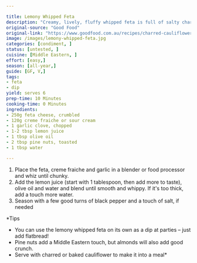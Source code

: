 ```yaml
---

title: Lemony Whipped Feta
description: "Creamy, lively, fluffy whipped feta is full of salty charm."
original-source: "Good Food"
original-link: "https://www.goodfood.com.au/recipes/charred-cauliflower-salad-with-lemony-whipped-feta-and-pine-nuts-20200206-h1lmg1"
image: /images/lemony-whipped-feta.jpg
categories: [condiment, ]
status: [untested, ]
cuisine: [Middle Eastern, ]
effort: [easy,]
season: [all-year,]
guide: [GF, V,]
tags:
- feta
- dip
yield: serves 6
prep-time: 10 Minutes
cooking-time: 0 Minutes
ingredients:
- 250g feta cheese, crumbled
- 120g creme fraiche or sour cream
- 1 garlic clove, chopped
- 1-2 tbsp lemon juice
- 1 tbsp olive oil
- 2 tbsp pine nuts, toasted
- 1 tbsp water

---
```


1. Place the feta, creme fraiche and garlic in a blender or food processor and whiz until chunky.
2. Add the lemon juice (start with 1 tablespoon, then add more to taste), olive oil and water and blend until smooth and whippy. If it's too thick, add a touch more water.
3. Season with a few good turns of black pepper and a touch of salt, if needed

*Tips
- You can use the lemony whipped feta on its own as a dip at parties – just add flatbread!
- Pine nuts add a Middle Eastern touch, but almonds will also add good crunch.
- Serve with charred  or baked cauliflower to make it into a meal*
